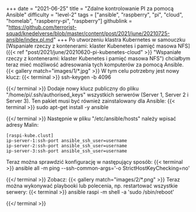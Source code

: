+++
date = "2021-06-25"
title = "Zdalne kontrolowanie PI za pomocą Ansible"
difficulty = "level-2"
tags = ["ansible", "raspberry", "pi", "cloud", "homelab", "raspberry-pi", "raspberry"]
githublink = "https://github.com/terrorist-squad/knedelverse/blob/master/content/post/2021/june/20210725-ansible/index.pl.md"
+++
Po utworzeniu klastra Kubernetes w samouczku [Wspaniałe rzeczy z kontenerami: klaster Kubenetes i pamięć masowa NFS]({{< ref "post/2021/june/20210620-pi-kubenetes-cloud" >}} "Wspaniałe rzeczy z kontenerami: klaster Kubenetes i pamięć masowa NFS") chciałbym teraz mieć możliwość adresowania tych komputerów za pomocą Ansible.
{{< gallery match="images/1/*.jpg" >}}
W tym celu potrzebny jest nowy klucz:
{{< terminal >}}
ssh-keygen -b 4096

{{</ terminal >}}
Dodaje nowy klucz publiczny do pliku "/home/pi/.ssh/authorised_keys" wszystkich serwerów (Server 1, Server 2 i Server 3). Ten pakiet musi być również zainstalowany dla Ansible:
{{< terminal >}}
sudo apt-get install -y ansible

{{</ terminal >}}
Następnie w pliku "/etc/ansible/hosts" należy wpisać adresy Malin:
```
[raspi-kube.clust]
ip-server-1:ssh-port ansible_ssh_user=username 
ip-server-2:ssh-port ansible_ssh_user=username 
ip-server-3:ssh-port ansible_ssh_user=username 

```
Teraz można sprawdzić konfigurację w następujący sposób:
{{< terminal >}}
ansible all -m ping --ssh-common-args='-o StrictHostKeyChecking=no'

{{</ terminal >}}
Zobacz:
{{< gallery match="images/2/*.png" >}}
Teraz można wykonywać playbooki lub polecenia, np. restartować wszystkie serwery:
{{< terminal >}}
ansible raspi -m shell -a 'sudo /sbin/reboot'

{{</ terminal >}}

